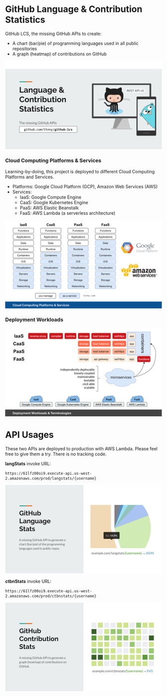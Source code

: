 # GitHub Language & Contribution Statistics
GitHub LCS, the missing GitHub APIs to create:
- A chart (bar/pie) of programming languages used in all public repositories
- A graph (heatmap) of contributions on GitHub

![GitHub Language & Contribution Statistics](static/img/github-lcs.svg)

### Cloud Computing Platforms & Services
Learning-by-doing, this project is deployed to different Cloud Computing Platforms and Services.
- Platforms: Google Cloud Platform (GCP), Amazon Web Services (AWS)
- Services:
    - IaaS: Google Compute Engine
    - CaaS: Google Kubernetes Engine
    - PaaS: AWS Elastic Beanstalk
    - FaaS: AWS Lambda (a serverless architecture)
    
![Cloud Computing Platforms & Services](static/img/cloud-computing-platforms-and-services.svg)

### Deployment Workloads

![Deployment Workloads](static/img/deployment-workloads-and-terminologies.svg)

# API Usages

These two APIs are deployed to production with AWS Lambda. Please feel free to give them a try. There is no tracking code.

**langStats** invoke URL:
```
https://61lfz00oi9.execute-api.us-west-2.amazonaws.com/prod/langstats/{username}
```

![langStats API](static/img/langstats-api.svg)

**ctbnStats** invoke URL:
```
https://61lfz00oi9.execute-api.us-west-2.amazonaws.com/prod/ctbnstats/{username}
```

![ctbnStats API](static/img/ctbnstats-api.svg)